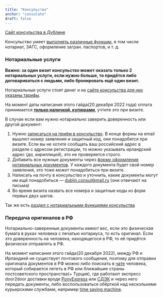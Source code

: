 ```yaml
---
title: "Консульство"
anchor: "consulate"
draft: false
---
```


[Сайт консульства в Дублине](https://dublin.kdmid.ru/ru/)

Консульство умеет [выполнять различные функции](https://dublin.kdmid.ru/ru/consular-functions/), в том числе нотариат, ЗАГС, оформление загран. паспортов, и т. д.

### Нотариальные услуги

**Важно: за один визит консульство может оказать только 2 нотариальных услуги, если нужно больше, то придётся либо договариваться с людьми, либо бронировать ещё один визит.**

Нотариальные услуги стоят денег и на [сайте консульства для них указаны тарифы](https://dublin.kdmid.ru/documents/TARIF%202021.pdf). 

На момент даты написания этого гайда(20 декабря 2022 года) оплата принимается [**только наличкой, купюрами**](https://dublin.kdmid.ru/ru/rates/), учтите это при визите.

В случае если вам нужно нотариально заверить доверенность или другой документ:

1. Нужно [записаться на приём в консульство](http://dublin.kdmid.ru/queue/). В конце формы на email вышлют номер заявления и защитный код, они понадобятся при визите. Если вы не хотите сообщать ваш российский адрес в разделе с адресом регистрации, то можно указывать ирландский адрес (_да, кириллицей_), это не проверяется строго.
2. Добавить все нужные документы через [форму оформления нотариальных документов](https://notary.kdmid.ru). У каждого документа будет свой номер заявления, это тоже _может_ понадобиться при визите.
3. Написать на почту в консульство и уточнить, какие документы могут им ещё понадобиться — dublin.consul@mail.ru (они отвечают на письма)
4. Во время визита назвать все номера и защитные коды из форм первых двух шагов.

Так же есть [раздел с нотариальными функциями консульства](https://dublin.kdmid.ru/ru/consular-functions/notary/)

### Передача оригиналов в РФ
Нотариально-заверенные документы имеют вес, если это физическая бумага в руках человека с печатью нотариуса, то есть оригинал. Если это доверенность на человека, находящегося в РФ, то её придётся физически отправлять в РФ. 

На момент написания этого гайда(20 декабря 2022), между РФ и Ирландией не существует почтового сообщения, поэтому для отправки оригинала документов в РФ можно либо поискать в [чате](https://t.me/irlnd) человека, который собирается лететь в РФ или ближайшие страны постсоветского пространства(+ Турция), где работают экспресс door2door доставки вроде [PonyExpress](https://www.ponyexpress.ru/support/servisy-samoobsluzhivaniya/tariff/) или [СДЭК](https://www.cdek.ru/ru/) и через него передать документы, либо воспользоваться обёрткой над несколькими курьерскими службами, например [time saving machine](https://timesavingmachine.com/).